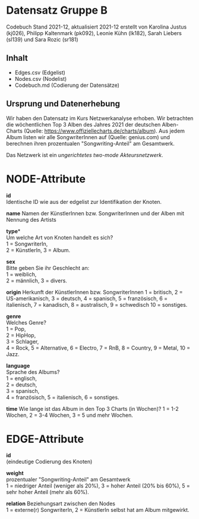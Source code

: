 # Datensatz Gruppe B #
Codebuch Stand 2021-12, aktualisiert 2021-12
erstellt von Karolina Justus (kj026), Philipp Kaltenmark (pk092), Leonie Kühn (lk182), Sarah Liebers (sl139) und Sara Rozic (sr181)

## Inhalt
- Edges.csv (Edgelist)
- Nodes.csv (Nodelist)
- Codebuch.md (Codierung der Datensätze)

## Ursprung und Datenerhebung
Wir haben den Datensatz im Kurs Netzwerkanalyse erhoben. Wir betrachten die wöchentlichen Top 3 Alben des Jahres 2021 der deutschen Alben-Charts (Quelle: https://www.offiziellecharts.de/charts/album). Aus jedem Album listen wir alle SongwriterInnen auf (Quelle: genius.com) und berechnen ihren prozentualen "Songwriting-Anteil" am Gesamtwerk.

Das Netzwerk ist ein *ungerichtetes two-mode Akteursnetzwerk*. 

# NODE-Attribute  
  
**id**  
Identische ID wie aus der edgelist zur Identifikation der Knoten. 

**name**
Namen der KünstlerInnen bzw. SongwriterInnen und der Alben mit Nennung des Artists
  
**type***    
Um welche Art von Knoten handelt es sich?  
1 = SongwriterIn,  
2 = KünstlerIn, 
3 = Album. 

**sex**    
Bitte geben Sie ihr Geschlecht an:  
1 = weiblich,  
2 = männlich, 
3 = divers.

**origin**
Herkunft der KünstlerInnen bzw. SongwriterInnen
1 = britisch,
2 = US-amerikanisch,
3 = deutsch,
4 = spanisch,
5 = französisch,
6 = italienisch,
7 = kanadisch,
8 = australisch,
9 = schwedisch
10 = sonstiges.
  
**genre**    
Welches Genre?    
1 = Pop,   
2 = HipHop,   
3 = Schlager,   
4 = Rock,
5 = Alternative,
6 = Electro,
7 = RnB,
8 = Country,
9 = Metal,
10 = Jazz.

**language**  
Sprache des Albums?  
1 = englisch,      
2 = deutsch,   
3 = spanisch,    
4 = französisch,
5 = italienisch,
6 = sonstiges.  

**time**
Wie lange ist das Album in den Top 3 Charts (in Wochen)?
1 = 1-2 Wochen,
2 = 3-4 Wochen,
3 = 5 und mehr Wochen.



# EDGE-Attribute

**id**  
(eindeutige Codierung des Knoten)   

**weight**  
prozentualer "Songwriting-Anteil" am Gesamtwerk  
1 = niedriger Anteil (weniger als 20%),
3 = hoher Anteil (20% bis 60%),
5 = sehr hoher Anteil (mehr als 60%).

**relation**
Beziehungsart zwischen den Nodes  
1 = externe(r) SongwriterIn, 
2 = KünstlerIn selbst hat am Album mitgewirkt.
